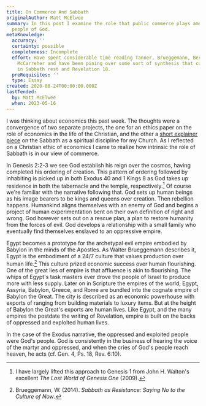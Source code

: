 ```yaml
---
title: On Commerce And Sabbath
originalAuthor: Matt McElwee
summary: In this post I examine the role that public commerce plays among the
  people of God.
metaKnowledge:
  accuracy: ''
  certainty: possible
  completeness: Incomplete
  effort: Have spent considerable time reading Tanner, Brueggemann, Berry, and
    McCarreher and have been pining over some sort of synthesis that culminates
    in Sabbath rest and Revelation 18.
  preRequisites: ''
  type: Essay
created: 2020-08-24T00:00:00.000Z
lastTended:
  by: Matt McElwee
  when: 2023-05-16
---
```


I was thinking about economics this past week. The thoughts were a convergence of two separate projects, the one for an ethics paper on the role of economics in the life of the Christian, and the other a [short explainer piece](https://flatlandchurch.com/series/homes-of-influence#week-1) on the Sabbath as a spiritual discipline for my Church. As I reflected on a Christian ethic of economics I came to realize how intrinsic the role of Sabbath is in our view of commerce.

In Genesis 2:2-3 we see God establish his reign over the cosmos, having completed his ordering of creation. This pattern of ordering followed by inhabiting is picked up in both Exodus 40 and 1 Kings 8 as God takes up residence in both the tabernacle and the temple, respectively.[^1] Of course we're familiar with the narrative following that. God sets up human beings as his image bearers to be kings and queens over creation. Then rebellion happens. Humankind aligns themselves with an enemy of God and begins a project of human experimentation bent on their own definition of right and wrong. God however sets out on a rescue plan, a plan to restore humanity from the forces of evil. God develops a relationship with a small family who eventually find themselves enslaved to an oppressive empire.

Egypt becomes a prototype for the archetypal evil empire embodied by Babylon in the minds of the Apostles. As Walter Brueggemann describes it, Egypt is the embodiment of a 24/7 culture that values production over human life.[^2] This culture prized economic success over human flourishing. One of the great lies of empire is that affluence is akin to flourishing. The whips of Egypt's task masters ever drove the people of Israel to produce more with less supply. Later on in Scripture the empires of the world, Egypt, Assyria, Babylon, Greece, and Rome are bundled into the cognate empire of Babylon the Great. The city is described as an economic powerhouse with exports of ranging from building materials to luxury items. But at the height of Babylon the Great's exports are human lives. Like Egypt, and the many empires the postdate the writing of Revelation, empire is built on the backs of oppressed and exploited human lives.

In the case of the Exodus narrative, the oppressed and exploited people were God's people. God is consistently in the business of hearing the voice of the martyr and oppressed, and when the cries of God's people reach heaven, he acts (cf. Gen. 4, Ps. 18, Rev. 6:10).

[^1]: I have largely lifted this approach to Genesis 1 from John H. Walton's excellent _The Lost World of Genesis One_ (2009).
[^2]: Brueggemann, W. (2014). _Sabbath as Resistance: Saying No to the Culture of Now_.
